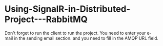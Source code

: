 # Using-SignalR-in-Distributed-Project---RabbitMQ
Don't forget to run the client to run the project. 
You need to enter your e-mail in the sending email section.
and you need to fill in the AMQP URL field.
